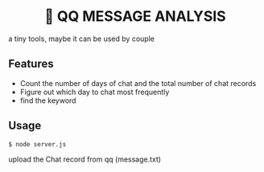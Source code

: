 <h1 align="center">💌 QQ MESSAGE ANALYSIS</h1>

a tiny tools, maybe it can be used by couple

## Features

- Count the number of days of chat and the total number of chat records
- Figure out which day to chat most frequently
- find the keyword

## Usage

```
$ node server.js
```

upload the Chat record from qq (message.txt)
